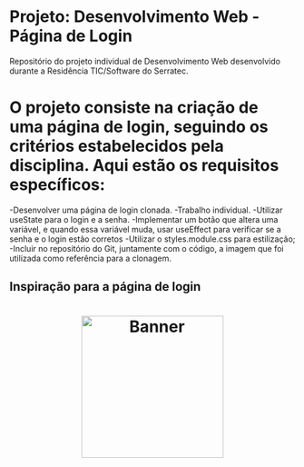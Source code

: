 # Projeto: Desenvolvimento Web - Página de Login
Repositório do projeto individual de Desenvolvimento Web desenvolvido durante a Residência TIC/Software do Serratec.

# O projeto consiste na criação de uma página de login, seguindo os critérios estabelecidos pela disciplina. Aqui estão os requisitos específicos:
-Desenvolver uma página de login clonada.
-Trabalho individual.
-Utilizar useState para o login e a senha.
-Implementar um botão que altera uma variável, e quando essa variável muda, usar useEffect para verificar se a senha e o login estão corretos
-Utilizar o styles.module.css para estilização;
-Incluir no repositório do Git, juntamente com o código, a imagem que foi utilizada como referência para a clonagem.

## Inspiração para a página de login
<h1 align="center">
    <a href="[https://www.netflix.com/login](https://www.starplus.com/pt-br/login)">
        <img alt="Banner" title="Clique para ser redirecionado ao site original" style="object-fit: cover; height:250px;" src="ImagemReferência/StarPlusReferencia.png"  />
    </a>
</h1>
